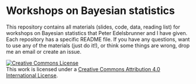 # Workshops on Bayesian statistics

This repository contains all materials (slides, code, data, reading list) for workshops on Bayesian statistics
that Peter Edelsbrunner and I have given. Each repository has a specific README file. If you have any questions, want to
use any of the materials (just do it!), or think some things are wrong, drop me an email or create an issue.

<a rel="license" href="http://creativecommons.org/licenses/by/4.0/"><img alt="Creative Commons License" style="border-width:0" src="https://i.creativecommons.org/l/by/4.0/88x31.png" /></a><br />This work is licensed under a <a rel="license" href="http://creativecommons.org/licenses/by/4.0/">Creative Commons Attribution 4.0 International License</a>.
